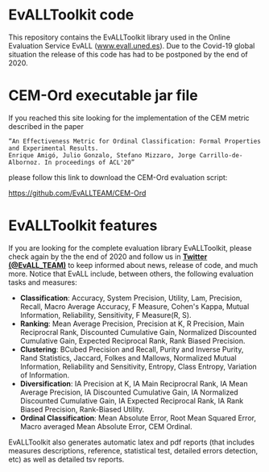 # EvALLToolkit code
This repository contains the EvALLToolkit library used in the Online Evaluation Service EvALL (www.evall.uned.es). Due to the Covid-19 global situation the release of this code has had to be postponed by the end of 2020. 

# CEM-Ord executable jar file
If you reached this site looking for the implementation of the CEM metric described in the paper

	“An Effectiveness Metric for Ordinal Classification: Formal Properties and Experimental Results.
	Enrique Amigó, Julio Gonzalo, Stefano Mizzaro, Jorge Carrillo-de-Albornoz. In proceedings of ACL'20” 
	
please follow this link to download the CEM-Ord evaluation script: 

https://github.com/EvALLTEAM/CEM-Ord

# EvALLToolkit features

If you are looking for the complete evaluation library EvALLToolkit, please check again by the the end of 2020 and follow us in [**Twitter (@EvALL_TEAM)**](https://twitter.com/evall_team) to keep informed about news, release of code, and much more. Notice that EvALL include, between others, the following evaluation tasks and measures:

* **Classification**: Accuracy, System Precision, Utility, Lam, Precision, Recall, Macro Average Accuracy, F Measure, Cohen's Kappa, Mutual Information, Reliability, Sensitivity, F Measure(R, S).
* **Ranking**: Mean Average Precision, Precision at K, R Precision, Main Reciprocral Rank, Discounted Cumulative Gain, Normalized Discounted Cumulative Gain, Expected Reciprocal Rank, Rank Biased Precision.
* **Clustering**: BCubed Precision and Recall, Purity and Inverse Purity, Rand Statistics, Jaccard, Folkes and Mallows, Normalized Mutual Information, Reliability and Sensitivity, Entropy, Class Entropy, Variation of Information.
* **Diversification**: IA Precision at K, IA Main Reciprocral Rank, IA Mean Average Precision, IA Discounted Cumulative Gain, IA Normalized Discounted Cumulative Gain, IA Expected Reciprocal Rank, IA Rank Biased Precision, Rank-Biased Utility.
* **Ordinal Classification**: Mean Absolute Error, Root Mean Squared Error, Macro averaged Mean Absolute Error, CEM Ordinal.

EvALLToolkit also generates automatic latex and pdf reports (that includes measures descriptions, reference, statistical test, detailed errors detection, etc) as well as detailed tsv reports.
